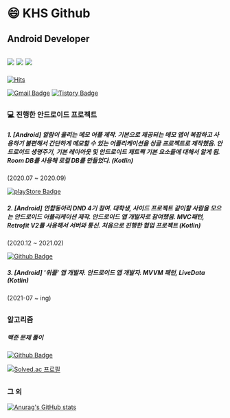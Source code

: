 # 😄 KHS Github
## Android Developer
## <img src="https://img.shields.io/badge/-Java-007396?style=flat-square&logo=Java&logoColor=white"/> <img src="https://img.shields.io/badge/C++-00599C?style=flat-square&logo=C%2B%2B&logoColor=white"/> <img src="https://img.shields.io/badge/Kotlin-7F52FF?style=flat-square&logo=Kotlin&logoColor=white"/>
####

[![Hits](https://hits.seeyoufarm.com/api/count/incr/badge.svg?url=https%3A%2F%2Fgithub.com%2Fhaesoo9410&count_bg=%23EB8B10&title_bg=%23684327&icon=&icon_color=%23E7E7E7&title=VISIT&edge_flat=false)](https://github.com/haesoo9410)

[![Gmail Badge](https://img.shields.io/badge/Gmail-D14836?style=for-the-badge&logo=Gmail&logoColor=white)](mailto:psknal27@gmail.com)
[![Tistory Badge](https://img.shields.io/badge/Blog-555263?style=for-the-badge&logoColor=white)](https://kimyunseok.tistory.com/)

##

### 💻 진행한 안드로이드 프로젝트

##### 1. [Android] 알람이 울리는 메모 어플 제작. 기본으로 제공되는 메모 앱이 복잡하고 사용하기 불편해서 간단하게 메모할 수 있는 어플리케이션을 싱글 프로젝트로 제작했음. 안드로이드 생명주기, 기본 레이아웃 및 안드로이드 제트팩 기본 요소들에 대해서 알게 됨. Room DB를 사용해 로컬 DB를 만들었다. (Kotlin)
(2020.07 ~ 2020.09) 

[![playStore Badge](https://img.shields.io/badge/Google%20PlayStore-0D96F6?style=for-the-badge&logo=AppStore&logoColor=white)](https://play.google.com/store/apps/details?id=com.landvibe.alamemo&hl=en_AU&gl=US) 

##### 2. [Android] 연합동아리 DND 4기 참여. 대학생, 사이드 프로젝트 같이할 사람을 모으는 안드로이드 어플리케이션 제작. 안드로이드 앱 개발자로 참여했음. MVC패턴, Retrofit V2를 사용해서 서버와 통신. 처음으로 진행한 협업 프로젝트 (Kotlin)
(2020.12 ~ 2021.02) 

[![Github Badge](https://img.shields.io/badge/Repository-181717?style=for-the-badge&logo=GitHub&logoColor=white)](https://github.com/dnd-side-project/dnd-mentee-4th-3-android/) 

##### 3. [Android] '위플' 앱 개발자.  안드로이드 앱 개발자. MVVM 패턴, LiveData (Kotlin)
(2021-07 ~ ing)

##

### 알고리즘

##### 백준 문제 풀이 
[![Github Badge](https://img.shields.io/badge/Repository-181717?style=for-the-badge&logo=GitHub&logoColor=white)](https://github.com/kimyunseok/cpp/tree/master/algorithm/baekjoon) 

[![Solved.ac
프로필](http://mazassumnida.wtf/api/v2/generate_badge?boj=hk1554)](https://solved.ac/hk1554)

##

### 그 외

[![Anurag's GitHub stats](https://github-readme-stats.vercel.app/api?username=kimyunseok)](https://github.com/kimyunseok)
